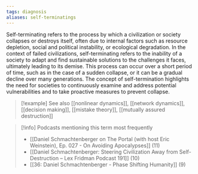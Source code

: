 ```yaml
---
tags: diagnosis
aliases: self-terminatings
---
```


Self-terminating refers to the process by which a civilization or society collapses or destroys itself, often due to internal factors such as resource depletion, social and political instability, or ecological degradation. In the context of failed civilizations, self-terminating refers to the inability of a society to adapt and find sustainable solutions to the challenges it faces, ultimately leading to its demise. This process can occur over a short period of time, such as in the case of a sudden collapse, or it can be a gradual decline over many generations. The concept of self-termination highlights the need for societies to continuously examine and address potential vulnerabilities and to take proactive measures to prevent collapse.

> [!example] See also
> [[nonlinear dynamics]], [[network dynamics]], [[decision making]], [[mistake theory]], [[mutually assured destruction]]

> [!info] Podcasts mentioning this term most frequently
> * [[Daniel Schmachtenberger on The Portal (with host Eric Weinstein), Ep. 027 - On Avoiding Apocalypses]] (11)
> * [[Daniel Schmachtenberger: Steering Civilization Away from Self-Destruction – Lex Fridman Podcast 191]] (10)
> * [[36: Daniel Schmachtenberger - Phase Shifting Humanity]] (9)